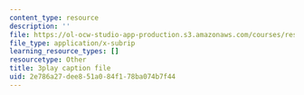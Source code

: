 ```yaml
---
content_type: resource
description: ''
file: https://ol-ocw-studio-app-production.s3.amazonaws.com/courses/res-9-003-brains-minds-and-machines-summer-course-summer-2015/2e786a27dee851a084f178ba074b7f44_7XvgBI2KV28.vtt
file_type: application/x-subrip
learning_resource_types: []
resourcetype: Other
title: 3play caption file
uid: 2e786a27-dee8-51a0-84f1-78ba074b7f44
---
```

